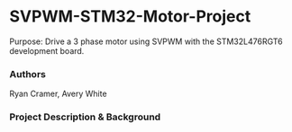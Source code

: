# SVPWM-STM32-Motor-Project
Purpose: Drive a 3 phase motor using SVPWM with the STM32L476RGT6 development board.

### Authors
Ryan Cramer, Avery White

### Project Description & Background 
